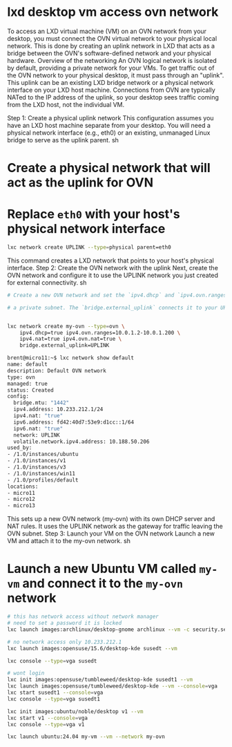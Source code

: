 # lxd desktop vm access ovn network

To access an LXD virtual machine (VM) on an OVN network from your desktop, you must connect the OVN virtual network to your physical local network. This is done by creating an uplink network in LXD that acts as a bridge between the OVN's software-defined network and your physical hardware.
Overview of the networking
An OVN logical network is isolated by default, providing a private network for your VMs.
To get traffic out of the OVN network to your physical desktop, it must pass through an "uplink".
This uplink can be an existing LXD bridge network or a physical network interface on your LXD host machine.
Connections from OVN are typically NATed to the IP address of the uplink, so your desktop sees traffic coming from the LXD host, not the individual VM.

Step 1: Create a physical uplink network
This configuration assumes you have an LXD host machine separate from your desktop. You will need a physical network interface (e.g., eth0) or an existing, unmanaged Linux bridge to serve as the uplink parent.
sh

# Create a physical network that will act as the uplink for OVN

# Replace `eth0` with your host's physical network interface

```bash
lxc network create UPLINK --type=physical parent=eth0
```

This command creates a LXD network that points to your host's physical interface.
Step 2: Create the OVN network with the uplink
Next, create the OVN network and configure it to use the UPLINK network you just created for external connectivity.
sh

```bash
# Create a new OVN network and set the `ipv4.dhcp` and `ipv4.ovn.ranges` to match

# a private subnet. The `bridge.external_uplink` connects it to your UPLINK network


lxc network create my-ovn --type=ovn \
    ipv4.dhcp=true ipv4.ovn.ranges=10.0.1.2-10.0.1.200 \
    ipv4.nat=true ipv4.ovn.nat=true \
    bridge.external_uplink=UPLINK

brent@micro11:~$ lxc network show default
name: default
description: Default OVN network
type: ovn
managed: true
status: Created
config:
  bridge.mtu: "1442"
  ipv4.address: 10.233.212.1/24
  ipv4.nat: "true"
  ipv6.address: fd42:40d7:53e9:d1cc::1/64
  ipv6.nat: "true"
  network: UPLINK
  volatile.network.ipv4.address: 10.188.50.206
used_by:
- /1.0/instances/ubuntu
- /1.0/instances/v1
- /1.0/instances/v3
- /1.0/instances/win11
- /1.0/profiles/default
locations:
- micro11
- micro12
- micro13    
```

This sets up a new OVN network (my-ovn) with its own DHCP server and NAT rules. It uses the UPLINK network as the gateway for traffic leaving the OVN subnet.
Step 3: Launch your VM on the OVN network
Launch a new VM and attach it to the my-ovn network.
sh

# Launch a new Ubuntu VM called `my-vm` and connect it to the `my-ovn` network

```bash
# this has network access without network manager
# need to set a password it is locked
lxc launch images:archlinux/desktop-gnome archlinux --vm -c security.secureboot=false -c limits.cpu=4 -c limits.memory=4GiB --console=vga

# no network access only 10.233.212.1
lxc launch images:opensuse/15.6/desktop-kde susedt --vm

lxc console --type=vga susedt

# wont login
lxc init images:opensuse/tumbleweed/desktop-kde susedt1 --vm
lxc launch images:opensuse/tumbleweed/desktop-kde --vm --console=vga
lxc start susedt1 --console=vga
lxc console --type=vga susedt1

lxc init images:ubuntu/noble/desktop v1 --vm
lxc start v1 --console=vga
lxc console --type=vga v1

lxc launch ubuntu:24.04 my-vm --vm --network my-ovn
```
